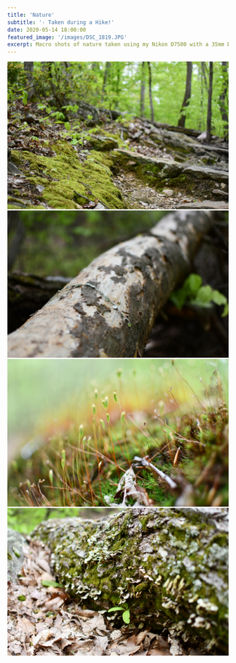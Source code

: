 ```yaml
---
title: 'Nature'
subtitle: '- Taken during a Hike!'
date: 2020-05-14 18:00:00
featured_image: '/images/DSC_1819.JPG'
excerpt: Macro shots of nature taken using my Nikon D7500 with a 35mm DSLR lens while on a hike.
---
```


<div class="gallery" data-columns="1">
	<img src="/images/DSC_1819.JPG">
	<img src="/images/DSC_1825.JPG">
	<img src="/images/DSC_1828.JPG">
	<img src="/images/DSC_1834.JPG">
</div>
